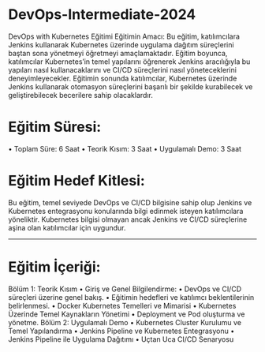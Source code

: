# DevOps-Intermediate-2024
DevOps with Kubernetes Eğitimi 
Eğitimin Amacı:
Bu eğitim, katılımcılara Jenkins kullanarak Kubernetes üzerinde uygulama dağıtım süreçlerini baştan sona yönetmeyi öğretmeyi amaçlamaktadır. Eğitim boyunca, katılımcılar Kubernetes’in temel yapılarını öğrenerek Jenkins aracılığıyla bu yapıları nasıl kullanacaklarını ve CI/CD süreçlerini nasıl yöneteceklerini deneyimleyecekler. Eğitimin sonunda katılımcılar, Kubernetes üzerinde Jenkins kullanarak otomasyon süreçlerini başarılı bir şekilde kurabilecek ve geliştirebilecek becerilere sahip olacaklardır.
# Eğitim Süresi:
•	Toplam Süre: 6 Saat
•	Teorik Kısım: 3 Saat
•	Uygulamalı Demo: 3 Saat
# Eğitim Hedef Kitlesi:
Bu eğitim, temel seviyede DevOps ve CI/CD bilgisine sahip olup Jenkins ve Kubernetes entegrasyonu konularında bilgi edinmek isteyen katılımcılara yöneliktir. Kubernetes bilgisi olmayan ancak Jenkins ve CI/CD süreçlerine aşina olan katılımcılar için uygundur.
________________________________________
# Eğitim İçeriği:
Bölüm 1: Teorik Kısım 
•	Giriş ve Genel Bilgilendirme:
•	DevOps ve CI/CD süreçleri üzerine genel bakış.
•	Eğitimin hedefleri ve katılımcı beklentilerinin belirlenmesi.
•	Docker Kubernetes Temelleri ve Mimarisi
•	Kubernetes Üzerinde Temel Kaynakların Yönetimi
•	Deployment ve Pod oluşturma ve yönetme.
Bölüm 2: Uygulamalı Demo 
•	Kubernetes Cluster Kurulumu ve Temel Yapılandırma 
•	Jenkins Pipeline ve Kubernetes Entegrasyonu 
•	Jenkins Pipeline ile Uygulama Dağıtımı 
•	Uçtan Uca CI/CD Senaryosu 
